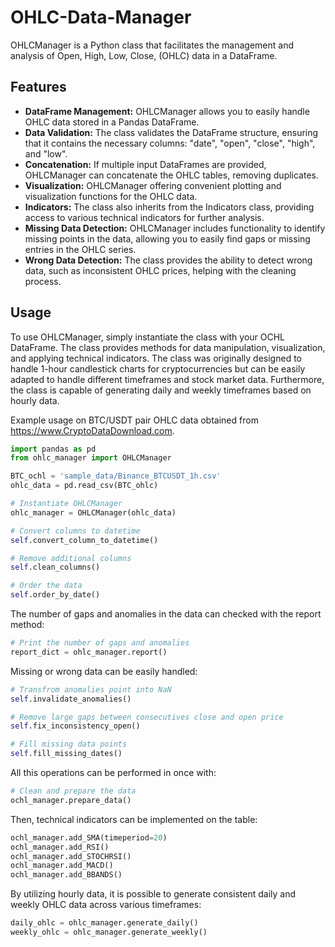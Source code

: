 # OHLC-Data-Manager  

OHLCManager is a Python class that facilitates the management and analysis of Open, High, Low, Close, (OHLC) data in a DataFrame.

## Features

- **DataFrame Management:** OHLCManager allows you to easily handle OHLC data stored in a Pandas DataFrame.
- **Data Validation:** The class validates the DataFrame structure, ensuring that it contains the necessary columns: "date", "open", "close", "high", and "low".
- **Concatenation:** If multiple input DataFrames are provided, OHLCManager can concatenate the OHLC tables, removing duplicates.
- **Visualization:** OHLCManager offering convenient plotting and visualization functions for the OHLC data.
- **Indicators:** The class also inherits from the Indicators class, providing access to various technical indicators for further analysis.
- **Missing Data Detection:** OHLCManager includes functionality to identify missing points in the data, allowing you to easily find gaps or missing entries in the OHLC series.
- **Wrong Data Detection:** The class provides the ability to detect wrong data, such as inconsistent OHLC prices, helping with the cleaning process.
  
## Usage

To use OHLCManager, simply instantiate the class with your OCHL DataFrame. The class provides methods for data manipulation, visualization, and applying technical indicators.
The class was originally designed to handle 1-hour candlestick charts for cryptocurrencies but can be easily adapted to handle different timeframes and stock market data. Furthermore, the class is capable of generating daily and weekly timeframes based on hourly data.

Example usage on BTC/USDT pair OHLC data obtained from https://www.CryptoDataDownload.com.

```python
import pandas as pd
from ohlc_manager import OHLCManager

BTC_ochl = 'sample_data/Binance_BTCUSDT_1h.csv'
ohlc_data = pd.read_csv(BTC_ohlc)

# Instantiate OHLCManager
ohlc_manager = OHLCManager(ohlc_data)

# Convert columns to datetime
self.convert_column_to_datetime()

# Remove additional columns
self.clean_columns()

# Order the data
self.order_by_date()
```
The number of gaps and anomalies in the data can checked with the report method:
```python
# Print the number of gaps and anomalies
report_dict = ohlc_manager.report()
```
Missing or wrong data can be easily handled:
```python
# Transfrom anomalies point into NaN
self.invalidate_anomalies()

# Remove large gaps between consecutives close and open price
self.fix_inconsistency_open()

# Fill missing data points
self.fill_missing_dates()
```
All this operations can be performed in once with:
```python
# Clean and prepare the data
ochl_manager.prepare_data()
```
Then, technical indicators can be implemented on the table:
```python
ochl_manager.add_SMA(timeperiod=20)
ochl_manager.add_RSI()
ochl_manager.add_STOCHRSI()
ochl_manager.add_MACD()
ochl_manager.add_BBANDS()
```
By utilizing hourly data, it is possible to generate consistent daily and weekly OHLC data across various timeframes:
```python
daily_ohlc = ohlc_manager.generate_daily()
weekly_ohlc = ohlc_manager.generate_weekly()
```




